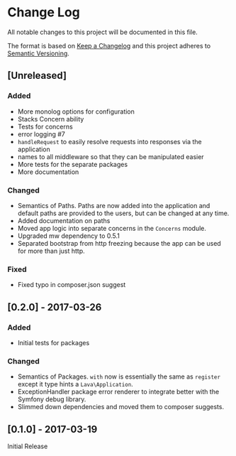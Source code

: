 # Change Log

All notable changes to this project will be documented in this file.

The format is based on [Keep a Changelog](http://keepachangelog.com/)
and this project adheres to [Semantic Versioning](http://semver.org/).

## [Unreleased]

### Added

- More monolog options for configuration
- Stacks Concern ability
- Tests for concerns
- error logging #7
- `handleRequest` to easily resolve requests into responses via the application
- names to all middleware so that they can be manipulated easier
- More tests for the separate packages
- More documentation

### Changed

- Semantics of Paths. Paths are now added into the application and default paths are provided to the users, but can be changed at any time.
- Added documentation on paths
- Moved app logic into separate concerns in the `Concerns` module.
- Upgraded mw dependency to 0.5.1
- Separated bootstrap from http freezing because the app can be used for more than just http.

### Fixed

- Fixed typo in composer.json suggest

## [0.2.0] - 2017-03-26

### Added

- Initial tests for packages

### Changed

- Semantics of Packages. `with` now is essentially the same as `register` except it type hints a `Lava\Application`.
- ExceptionHandler package error renderer to integrate better with the Symfony debug library.
- Slimmed down dependencies and moved them to composer suggests.

## [0.1.0] - 2017-03-19

Initial Release
